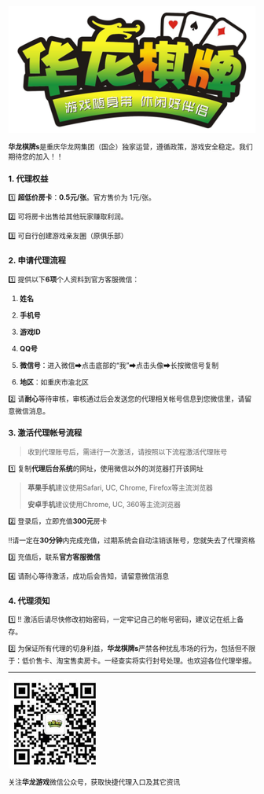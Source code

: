 ![](../img/1.jpg)

**华龙棋牌s**是重庆华龙网集团（国企）独家运营，遵循政策，游戏安全稳定。我们期待您的加入！！       

### 1. 代理权益

1️⃣ **超低价房卡**：**0.5元/张**。官方售价为 1元/张。

2️⃣ 可将房卡出售给其他玩家赚取利润。

3️⃣ 可自行创建游戏亲友圈（原俱乐部）

### 2. 申请代理流程

1️⃣ 提供以下**6项**个人资料到官方客服微信：

1. **姓名**

2. **手机号**

3. **游戏ID**

4. **QQ号**

5. **微信号**：进入微信➡点击底部的“我”➡点击头像➡长按微信号复制

6. **地区**：如重庆市渝北区

2️⃣ 请**耐心**等待审核，审核通过后会发送您的代理相关帐号信息到您微信里，请留意微信消息。

### 3. 激活代理帐号流程

> 收到代理账号后，需进行一次激活，请按照以下流程激活代理账号

1️⃣  复制**代理后台系统**的网址，使用微信以外的浏览器打开该网址

> **苹果手机**建议使用Safari, UC, Chrome, Firefox等主流浏览器
> 
> **安卓手机**建议使用Chrome, UC, 360等主流浏览器

2️⃣ 登录后，立即充值**300元**房卡

‼️请一定在**30分钟**内完成充值，过期系统会自动注销该账号，您就失去了代理资格

3️⃣ 充值后，联系**官方客服微信**

4️⃣ 请耐心等待激活，成功后会告知，请留意微信消息

### 4. 代理须知

1️⃣  ‼️ 激活后请尽快修改初始密码，一定牢记自己的帐号密码，建议记在纸上备存。

2️⃣ 为保证所有代理的切身利益，**华龙棋牌s**严禁各种扰乱市场的行为，包括但不限于：低价售卡、淘宝售卖房卡。一经查实将实行封号处理。也欢迎各位代理举报。

---------
![-c](../img/2.jpg)

关注**华龙游戏**微信公众号，获取快捷代理入口及其它资讯
